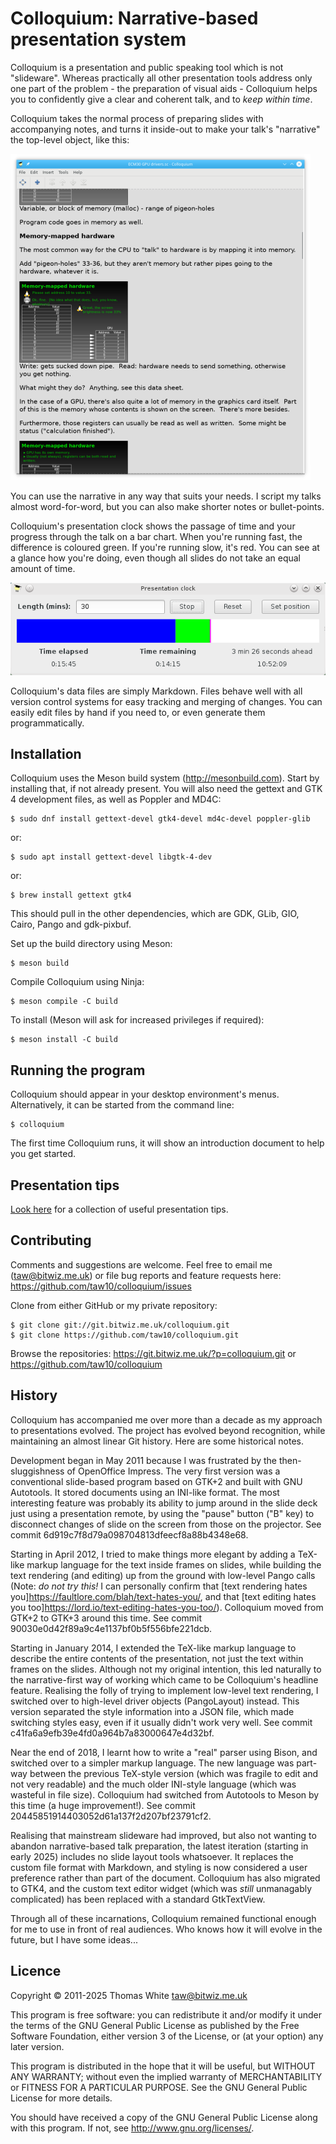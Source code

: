 Colloquium: Narrative-based presentation system
===============================================

Colloquium is a presentation and public speaking tool which is not "slideware".  Whereas practically all other presentation tools address only one part of the problem - the preparation of visual aids - Colloquium helps you to confidently give a clear and coherent talk, and to *keep within time*.

Colloquium takes the normal process of preparing slides with accompanying notes, and turns it inside-out to make your talk's "narrative" the top-level object, like this:

![Narrative](doc/screenshots/narrative.png)

You can use the narrative in any way that suits your needs.  I script my talks almost word-for-word, but you can also make shorter notes or bullet-points.

Colloquium's presentation clock shows the passage of time and your progress through the talk on a bar chart.  When you're running fast, the difference is coloured green.  If you're running slow, it's red.  You can see at a glance how you're doing, even though all slides do not take an equal amount of time.

![Timer](doc/screenshots/timer.png)

Colloquium's data files are simply Markdown.  Files behave well with all version control systems for easy tracking and merging of changes.  You can easily edit files by hand if you need to, or even generate them programmatically.


Installation
------------

Colloquium uses the Meson build system (http://mesonbuild.com).  Start by installing that, if not already present.  You will also need the gettext and GTK 4 development files, as well as Poppler and MD4C:

    $ sudo dnf install gettext-devel gtk4-devel md4c-devel poppler-glib

or:

    $ sudo apt install gettext-devel libgtk-4-dev

or:

    $ brew install gettext gtk4

This should pull in the other dependencies, which are GDK, GLib, GIO, Cairo, Pango and gdk-pixbuf.

Set up the build directory using Meson:

    $ meson build

Compile Colloquium using Ninja:

    $ meson compile -C build

To install (Meson will ask for increased privileges if required):

    $ meson install -C build


Running the program
-------------------

Colloquium should appear in your desktop environment's menus.  Alternatively, it can be started from the command line:

    $ colloquium

The first time Colloquium runs, it will show an introduction document to help you get started.


Presentation tips
-----------------

[Look here](doc/presentation-tips.md) for a collection of useful presentation tips.


Contributing
------------

Comments and suggestions are welcome. Feel free to email me (taw@bitwiz.me.uk) or file bug reports and feature requests here:  https://github.com/taw10/colloquium/issues

Clone from either GitHub or my private repository:

    $ git clone git://git.bitwiz.me.uk/colloquium.git
    $ git clone https://github.com/taw10/colloquium.git

Browse the repositories:  https://git.bitwiz.me.uk/?p=colloquium.git or https://github.com/taw10/colloquium


History
-------

Colloquium has accompanied me over more than a decade as my approach to presentations evolved.  The project has evolved beyond recognition, while maintaining an almost linear Git history.  Here are some historical notes.

Development began in May 2011 because I was frustrated by the then-sluggishness of OpenOffice Impress.  The very first version was a conventional slide-based program based on GTK+2 and built with GNU Autotools.  It stored documents using an INI-like format.  The most interesting feature was probably its ability to jump around in the slide deck just using a presentation remote, by using the "pause" button ("B" key) to disconnect changes of slide on the screen from those on the projector.  See commit 6d919c7f8d79a098704813dfeecf8a88b4348e68.

Starting in April 2012, I tried to make things more elegant by adding a TeX-like markup language for the text inside frames on slides, while building the text rendering (and editing) up from the ground with low-level Pango calls (Note: *do not try this!*  I can personally confirm that [text rendering hates you]<https://faultlore.com/blah/text-hates-you/>, and that [text editing hates you too]<https://lord.io/text-editing-hates-you-too/>).  Colloquium moved from GTK+2 to GTK+3 around this time.  See commit 90030e0d42f89a9c4e1137bf0b5f556bfe221dcb.

Starting in January 2014, I extended the TeX-like markup language to describe the entire contents of the presentation, not just the text within frames on the slides.  Although not my original intention, this led naturally to the narrative-first way of working which came to be Colloquium's headline feature.  Realising the folly of trying to implement low-level text rendering, I switched over to high-level driver objects (PangoLayout) instead.  This version separated the style information into a JSON file, which made switching styles easy, even if it usually didn't work very well.  See commit c41fa6a9efb39e4fd0a964b7a83000647e4d32bf.

Near the end of 2018, I learnt how to write a "real" parser using Bison, and switched over to a simpler markup language.  The new language was part-way between the previous TeX-style version (which was fragile to edit and not very readable) and the much older INI-style language (which was wasteful in file size).  Colloquium had switched from Autotools to Meson by this time (a huge improvement!).  See commit 20445851914403052d61a137f2d207bf23791cf2.

Realising that mainstream slideware had improved, but also not wanting to abandon narrative-based talk preparation, the latest iteration (starting in early 2025) includes no slide layout tools whatsoever.  It replaces the custom file format with Markdown, and styling is now considered a user preference rather than part of the document.  Colloquium has also migrated to GTK4, and the custom text editor widget (which was *still* unmanagably complicated) has been replaced with a standard GtkTextView.

Through all of these incarnations, Colloquium remained functional enough for me to use in front of real audiences.  Who knows how it will evolve in the future, but I have some ideas...


Licence
-------

Copyright © 2011-2025 Thomas White <taw@bitwiz.me.uk>

This program is free software: you can redistribute it and/or modify it under the terms of the GNU General Public License as published by the Free Software Foundation, either version 3 of the License, or (at your option) any later version.

This program is distributed in the hope that it will be useful, but WITHOUT ANY WARRANTY; without even the implied warranty of MERCHANTABILITY or FITNESS FOR A PARTICULAR PURPOSE.  See the GNU General Public License for more details.

You should have received a copy of the GNU General Public License along with this program.  If not, see <http://www.gnu.org/licenses/>.
